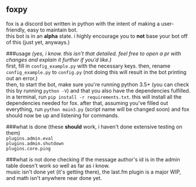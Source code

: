 foxpy
---
fox is a discord bot written in python with the intent of making a user-friendly, easy to maintain bot. <br />
this bot is in an **alpha** state. i highly encourage you to **not** base your bot off of this (just yet, anyways.)

###usage
*(yes, i know. this isn't that detailed. feel free to open a pr with changes and explain it further if you'd like.)* 
<br />
first, fill in `config_example.py` with the necessary keys. then, rename `config_example.py` to `config.py`
(not doing this will result in the bot printing out an error.)
<br />
then, to start the bot, make sure you're running python 3.5+ (you can check this by running `python -V`) and that you
also have the dependencies fulfilled.
in a terminal, run `pip install -r requirements.txt`. this will install all the dependencies needed for fox.
after that, assuming you've filled out everything, run `python main3.py` (script name will be changed soon) and fox
should now be up and listening for commands.

###what is done
(these **should** work, i haven't done extensive testing on them) <br />
`plugins.admin.eval` <br />
`plugins.admin.shutdown` <br />
`plugins.core.ping` <br />

###what is not done
checking if the message author's id is in the admin table doesn't work so well as far as i know. <br />
music isn't done yet (it's getting there), the last.fm plugin is a major WIP, and math isn't anywhere near done yet.